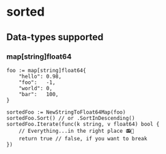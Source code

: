# sorted
## Data-types supported
### map[string]float64
```
foo := map[string]float64{
	"hello": 0.98,
	"foo":   -1,
	"world": 0,
	"bar":   100,
}

sortedFoo := NewStringToFloat64Map(foo)
sortedFoo.Sort() // or .SortInDescending()
sortedFoo.Iterate(func(k string, v float64) bool {
	// Everything...in the right place 📻👱 ‍
	return true // false, if you want to break
})
```